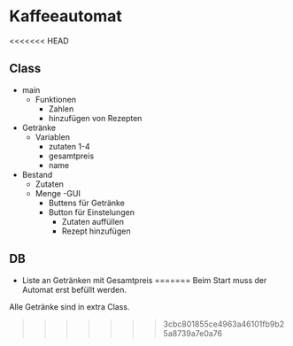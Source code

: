 # Kaffeeautomat
 
<<<<<<< HEAD
## Class
- main
  - Funktionen
    - Zahlen
    - hinzufügen von Rezepten
- Getränke
  - Variablen
    - zutaten 1-4
    - gesamtpreis
    - name
- Bestand
  - Zutaten
  - Menge
-GUI
    - Buttens für Getränke
    - Button für Einstelungen
      - Zutaten auffüllen
      - Rezept hinzufügen

## DB
- Liste an Getränken mit Gesamtpreis
=======
Beim Start muss der Automat erst befüllt werden.

Alle Getränke sind in extra Class.
>>>>>>> 3cbc801855ce4963a46101fb9b25a8739a7e0a76
